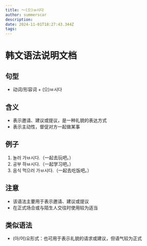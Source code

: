 ```yaml
---
title: 〜(으)ㅂ시다
author: summerscar
description:
date: 2024-11-01T18:27:43.344Z
tags:
---
```


# 韩文语法说明文档

## 句型
- 动词/形容词 + (으)ㅂ시다

## 含义
- 表示邀请、建议或提议，是一种礼貌的表达方式
- 表示主动性，督促对方一起做某事

## 例子
1. <Speak>놀러 가ㅂ시다.</Speak>（一起去玩吧。）
2. <Speak>공부 하ㅂ시다.</Speak>（一起学习吧。）
3. <Speak>음식 먹으러 가ㅂ시다.</Speak>（一起去吃饭吧。）

## 注意
- 该语法主要用于表示邀请、建议或提议
- 在正式场合或与陌生人交往时使用较为适当

## 类似语法
- (아/어)요形式：也可用于表示礼貌的请求或建议，但语气较为正式